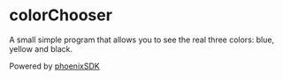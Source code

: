 # colorChooser

A small simple program that allows you to see the real three colors: blue, yellow and black.

Powered by [phoenixSDK](https://phoenixsdk.com/)